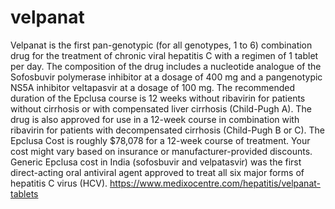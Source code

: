 # velpanat
 Velpanat is the first pan-genotypic (for all genotypes, 1 to 6) combination drug for the treatment of chronic viral hepatitis C with a regimen of 1 tablet per day. The composition of the drug includes a nucleotide analogue of the Sofosbuvir polymerase inhibitor at a dosage of 400 mg and a pangenotypic NS5A inhibitor veltapasvir at a dosage of 100 mg. The recommended duration of the Epclusa course is 12 weeks without ribavirin for patients without cirrhosis or with compensated liver cirrhosis (Child-Pugh A). The drug is also approved for use in a 12-week course in combination with ribavirin for patients with decompensated cirrhosis (Child-Pugh B or C). The Epclusa Cost is roughly $78,078 for a 12-week course of treatment. Your cost might vary based on insurance or manufacturer-provided discounts. Generic Epclusa cost in India (sofosbuvir and velpatasvir) was the first direct-acting oral antiviral agent approved to treat all six major forms of hepatitis C virus (HCV). https://www.medixocentre.com/hepatitis/velpanat-tablets
